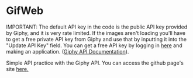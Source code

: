 # GifWeb
IMPORTANT: The default API key in the code is the public API key provided by Giphy, and it is very rate limited. If the images aren't loading you'll have to get a free private API key from Giphy and use that by inputting it into the "Update API Key" field. You can get a free API key by logging in [here](https://developers.giphy.com/dashboard/) and making an application. ([Giphy API Documentation](https://developers.giphy.com/docs/)).


Simple API practice with the Giphy API. You can access the github page's site [here.](https://benmwich.github.io/API_Practice/)


